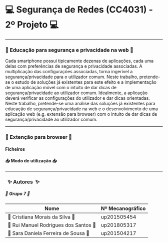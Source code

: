 # :computer: Segurança de Redes (CC4031) - 2º Projeto :computer:

------------------------------------------------------------------------

### :school: Educação para segurança e privacidade na web :school:
Cada smartphone possui tipicamente dezenas de aplicações, cada uma delas com preferências de segurança e privacidade associadas. A multiplicação das configurações associadas, torna ingerível a segurança/privacidade para o utilizador comum. Neste trabalho, pretende-se o estudo de soluções já existentes para este efeito e a implementação de uma aplicação móvel com o intuito de dar dicas de segurança/privacidade ao utilizador comum. Idealmente, a aplicação deverá verificar as configurações do utilizador e dar dicas orientadas.
Neste trabalho, pretende-se uma análise das soluções já existentes para educação de segurança/privacidade na web e o desenvolvimento de uma aplicação web (e.g. extensão para browser) com o intuito de dar dicas de segurança/privacidade ao utilizador comum.

------------------------------------------------------------------------

### :fox_face: Extenção para browser :fox_face:

#### Ficheiros



#### :inbox_tray: Modo de utilização :inbox_tray:


------------------------------------------------------------------------

### &nbsp; :sparkles: Autores&nbsp; :sparkles:

##### :busts_in_silhouette: Grupo 7 :busts_in_silhouette:

| Nome                                           | Nº Mecanográfico   |
| ---------------------------------------------- | -------------------| 
| :woman: Cristiana Morais da Silva :woman:      | up201505454        |
| :man: Rui Manuel Rodrigues dos Santos :man:    | up201805317        |
| :woman: Sara Daniela Ferreira de Sousa :woman: | up201504217        |
